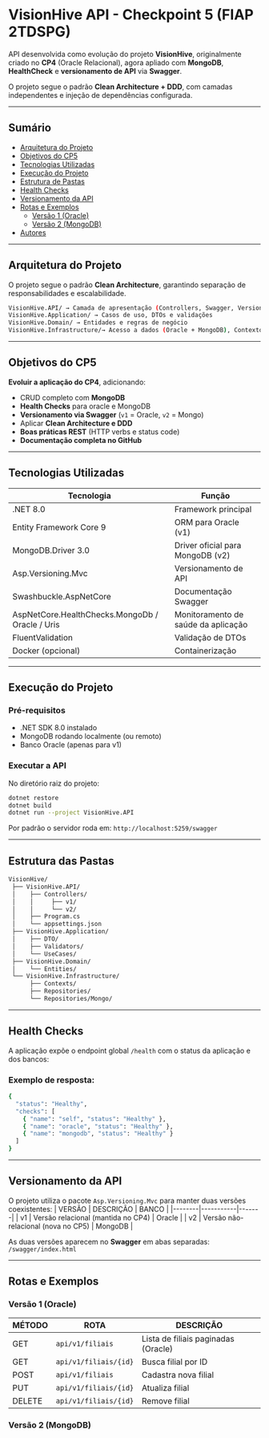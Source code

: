 # VisionHive API - Checkpoint 5 (FIAP 2TDSPG)

API desenvolvida como evolução do projeto **VisionHive**, originalmente criado no **CP4** (Oracle Relacional), agora apliado com **MongoDB**, **HealthCheck** e **versionamento de API** via **Swagger**.

O projeto segue o padrão **Clean Architecture + DDD**, com camadas independentes e injeção de dependências configurada.

---

## Sumário
- [Arquitetura do Projeto](#arquitetura-do-projeto)
- [Objetivos do CP5](#objetivos-do-cp5)
- [Tecnologias Utilizadas](#tecnologias-utilizadas)
- [Execução do Projeto](#execução-do-projeto)
- [Estrutura de Pastas](#estrutura-de-pastas)
- [Health Checks](#health-checks)
- [Versionamento da API](#versionamento-da-api)
- [Rotas e Exemplos](#rotas-e-exemplos)
  - [Versão 1 (Oracle)](#versão-1-oracle)
  - [Versão 2 (MongoDB)](#versão-2-mongodb)
- [Autores](#autores)

---

## Arquitetura do Projeto

O projeto segue o padrão **Clean Architecture**, garantindo separação de responsabilidades e escalabilidade.

```bash
VisionHive.API/ → Camada de apresentação (Controllers, Swagger, Versionamento)
VisionHive.Application/ → Casos de uso, DTOs e validações
VisionHive.Domain/ → Entidades e regras de negócio
VisionHive.Infrastructure/→ Acesso a dados (Oracle + MongoDB), Contextos e Repositórios
```

---

## Objetivos do CP5
**Evoluir a aplicação do CP4**, adicionando:
- CRUD completo com **MongoDB**
- **Health Checks** para oracle e MongoDB
- **Versionamento via Swagger** (`v1` = Oracle, `v2` = Mongo)
- Aplicar **Clean Architecture e DDD**
- **Boas práticas REST** (HTTP verbs e status code)
- **Documentação completa no GitHub**

---

## Tecnologias Utilizadas

| Tecnologia | Função |
|-------------|--------|
| .NET 8.0 | Framework principal |
| Entity Framework Core 9 | ORM para Oracle (v1) |
| MongoDB.Driver 3.0 | Driver oficial para MongoDB (v2) |
| Asp.Versioning.Mvc | Versionamento de API |
| Swashbuckle.AspNetCore | Documentação Swagger |
| AspNetCore.HealthChecks.MongoDb / Oracle / Uris | Monitoramento de saúde da aplicação |
| FluentValidation | Validação de DTOs |
| Docker (opcional) | Containerização |

---

## Execução do Projeto

### Pré-requisitos
- .NET SDK 8.0 instalado
- MongoDB rodando localmente (ou remoto)
- Banco Oracle (apenas para v1)

### Executar a API

No diretório raiz do projeto:
```bash
dotnet restore
dotnet build
dotnet run --project VisionHive.API
```

Por padrão o servidor roda em:
`http://localhost:5259/swagger`

---

## Estrutura das Pastas

```bash
VisionHive/
 ├── VisionHive.API/
 │    ├── Controllers/
 │    │     ├── v1/
 │    │     └── v2/
 │    ├── Program.cs
 │    └── appsettings.json
 ├── VisionHive.Application/
 │    ├── DTO/
 │    ├── Validators/
 │    └── UseCases/
 ├── VisionHive.Domain/
 │    └── Entities/
 └── VisionHive.Infrastructure/
      ├── Contexts/
      ├── Repositories/
      └── Repositories/Mongo/
```

---

## Health Checks

A aplicação expõe o endpoint global `/health` com o status da aplicação e dos bancos:

### Exemplo de resposta:
```bash
{
  "status": "Healthy",
  "checks": [
    { "name": "self", "status": "Healthy" },
    { "name": "oracle", "status": "Healthy" },
    { "name": "mongodb", "status": "Healthy" }
  ]
}
```

---

## Versionamento da API

O projeto utiliza o pacote `Asp.Versioning.Mvc` para manter duas versões coexistentes:
| VERSÃO | DESCRIÇÃO | BANCO |
|--------|-----------|-------|
|   v1   | Versão relacional (mantida no CP4) | Oracle |
|   v2   | Versão não-relacional (nova no CP5) | MongoDB |

As duas versões aparecem no **Swagger** em abas separadas: 
`/swagger/index.html`

---

## Rotas e Exemplos

### Versão 1 (Oracle)

| MÉTODO | ROTA | DESCRIÇÃO |
|--------|------|-----------|
|   GET  | `api/v1/filiais` | Lista de filiais paginadas (Oracle) |
|   GET  | `api/v1/filiais/{id}` | Busca filial por ID |
|   POST  | `api/v1/filiais` | Cadastra nova filial |
|   PUT  | `api/v1/filiais/{id}` | Atualiza filial |
|   DELETE  | `api/v1/filiais/{id}` | Remove filial |

### Versão 2 (MongoDB)


